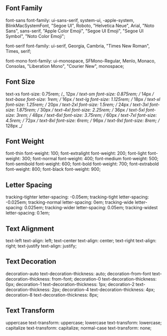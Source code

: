 ## Font Family

font-sans
font-family: ui-sans-serif, system-ui, -apple-system, BlinkMacSystemFont, "Segoe UI", Roboto, "Helvetica Neue", Arial, "Noto Sans", sans-serif, "Apple Color Emoji", "Segoe UI Emoji", "Segoe UI Symbol", "Noto Color Emoji";

font-serif
font-family: ui-serif, Georgia, Cambria, "Times New Roman", Times, serif;

font-mono
font-family: ui-monospace, SFMono-Regular, Menlo, Monaco, Consolas, "Liberation Mono", "Courier New", monospace;

## Font Size

text-xs font-size: 0.75rem; /_ 12px _/
text-sm font-size: 0.875rem; /_ 14px _/
text-base font-size: 1rem; /_ 16px _/
text-lg font-size: 1.125rem; /_ 18px _/
text-xl font-size: 1.25rem; /_ 20px _/
text-2xl font-size: 1.5rem; /_ 24px _/
text-3xl font-size: 1.875rem; /_ 30px _/
text-4xl font-size: 2.25rem; /_ 36px _/
text-5xl font-size: 3rem; /_ 48px _/
text-6xl font-size: 3.75rem; /_ 60px _/
text-7xl font-size: 4.5rem; /_ 72px _/
text-8xl font-size: 6rem; /_ 96px _/
text-9xl font-size: 8rem; /_ 128px _/

## Font Weight

font-thin font-weight: 100;
font-extralight font-weight: 200;
font-light font-weight: 300;
font-normal font-weight: 400;
font-medium font-weight: 500;
font-semibold font-weight: 600;
font-bold font-weight: 700;
font-extrabold font-weight: 800;
font-black font-weight: 900;

## Letter Spacing

tracking-tighter letter-spacing: -0.05em;
tracking-tight letter-spacing: -0.025em;
tracking-normal letter-spacing: 0em;
tracking-wide letter-spacing: 0.025em;
tracking-wider letter-spacing: 0.05em;
tracking-widest letter-spacing: 0.1em;

## Text Alignment

text-left text-align: left;
text-center text-align: center;
text-right text-align: right;
text-justify text-align: justify;

## Text Decoration

decoration-auto text-decoration-thickness: auto;
decoration-from-font text-decoration-thickness: from-font;
decoration-0 text-decoration-thickness: 0px;
decoration-1 text-decoration-thickness: 1px;
decoration-2 text-decoration-thickness: 2px;
decoration-4 text-decoration-thickness: 4px;
decoration-8 text-decoration-thickness: 8px;

## Text Transform

uppercase text-transform: uppercase;
lowercase text-transform: lowercase;
capitalize text-transform: capitalize;
normal-case text-transform: none;
